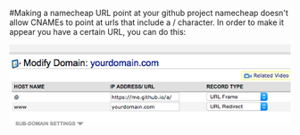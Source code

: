 #Making a namecheap URL point at your github project
namecheap doesn't allow CNAMEs to point at urls that include a / character. In order to make it appear you have a certain URL, you can do this:

![namecheap screenshot](/namecheapurl.png)
